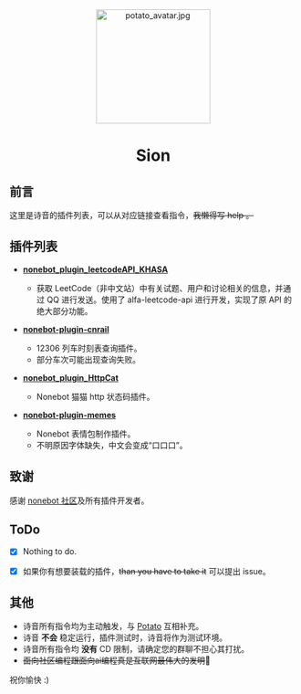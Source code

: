 <div align="center">
     <img alt="potato_avatar.jpg" height="200" src="https://github.com/Hydrogens2/Sion/avatar.jpg" width="200"/>
</div>

<h1 align="center">Sion</h1>

## 前言
这里是诗音的插件列表，可以从对应链接查看指令，~~我懒得写 help 。~~ 
## 插件列表
- **[nonebot_plugin_leetcodeAPI_KHASA](https://github.com/KhasAlushird/nonebot_plugin_leetcodeAPI_KHASA)**
  - 获取 LeetCode（非中文站）中有关试题、用户和讨论相关的信息，并通过 QQ 进行发送。使用了 alfa-leetcode-api 进行开发，实现了原 API 的绝大部分功能。

- **[nonebot-plugin-cnrail](https://github.com/lgc-NB2Dev/nonebot-plugin-cnrail)**
  - 12306 列车时刻表查询插件。
  - 部分车次可能出现查询失败。

- **[nonebot_plugin_HttpCat](https://github.com/ANGJustinl/nonebot_plugin_HttpCat)**
  - Nonebot 猫猫 http 状态码插件。

- **[nonebot-plugin-memes](https://github.com/noneplugin/nonebot-plugin-memes)**
  - Nonebot 表情包制作插件。
  - 不明原因字体缺失，中文会变成“口口口”。

## 致谢
感谢 [nonebot 社区](https://nonebot.dev/)及所有插件开发者。

## ToDo
- [x] Nothing to do.
- [x] 如果你有想要装载的插件，~~than you have to take it~~ 可以提出 issue。


## 其他
- 诗音所有指令均为主动触发，与 [Potato](https://github.com/Hydrogens2/Potato-plugins) 互相补充。
- 诗音 **不会** 稳定运行，插件测试时，诗音将作为测试环境。
- 诗音所有指令均 **没有** CD 限制，请确定您的群聊不担心其打扰。
- ~~面向社区编程跟面向ai编程真是互联网最伟大的发明~~🥰

祝你愉快 :)